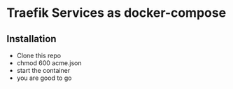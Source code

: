 # Traefik Services as docker-compose


## Installation

* Clone this repo
* chmod 600 acme.json
* start the container
* you are good to go
